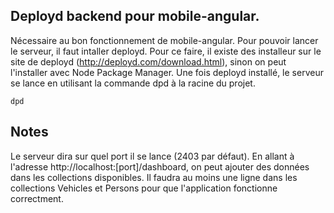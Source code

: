 ## Deployd backend pour mobile-angular.

Nécessaire au bon fonctionnement de mobile-angular.
Pour pouvoir lancer le serveur, il faut intaller deployd. Pour ce faire, il existe des installeur sur le site de deployd (http://deployd.com/download.html), sinon on peut l'installer avec Node Package Manager.
Une fois deployd installé, le serveur se lance en utilisant la commande dpd à la racine du projet.

`dpd`

## Notes

Le serveur dira sur quel port il se lance (2403 par défaut). En allant à l'adresse http://localhost:[port]/dashboard, on peut ajouter des données dans les collections disponibles. Il faudra au moins une ligne dans les collections Vehicles et Persons pour que l'application fonctionne correctment.
